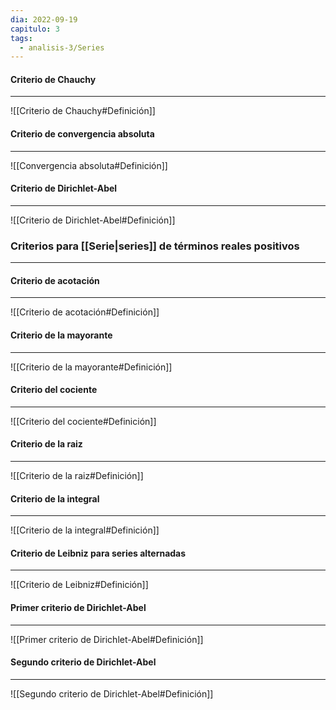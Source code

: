 ```yaml
---
dia: 2022-09-19
capitulo: 3
tags:
  - analisis-3/Series
---
```

#### Criterio de Chauchy
---
![[Criterio de Chauchy#Definición]]


#### Criterio de convergencia absoluta
---
![[Convergencia absoluta#Definición]]


#### Criterio de Dirichlet-Abel
---
![[Criterio de Dirichlet-Abel#Definición]]


### Criterios para [[Serie|series]] de términos reales positivos
---

#### Criterio de acotación
---
![[Criterio de acotación#Definición]]


#### Criterio de la mayorante
---
![[Criterio de la mayorante#Definición]]


#### Criterio del cociente
---
![[Criterio del cociente#Definición]]


#### Criterio de la raiz
---
![[Criterio de la raiz#Definición]]


#### Criterio de la integral
---
![[Criterio de la integral#Definición]]


#### Criterio de Leibniz para series alternadas
---
![[Criterio de Leibniz#Definición]]


#### Primer criterio de Dirichlet-Abel
---
![[Primer criterio de Dirichlet-Abel#Definición]]


#### Segundo criterio de Dirichlet-Abel
---
![[Segundo criterio de Dirichlet-Abel#Definición]]